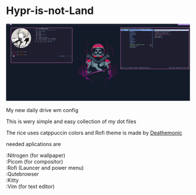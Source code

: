 # Hypr-is-not-Land

![Image](HyprSs.png)

My new daily drive wm config


This is wery simple and easy collection of my dot files

The rice uses catppuccin colors and Rofi theme is made by [Deathemonic](https://github.com/deathemonic/Cat-Dots/tree/v1.4/config/rofi)

needed aplications are

:Nitrogen (for wallpaper)    
:Picom (for compositor)  
:Rofi (Launcer and power menu)  
:Qutebrowser  
:Kitty  
:Vim (for text editor)
